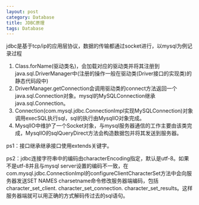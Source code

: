 ```yaml
---
layout: post
category: Database
title: JDBC原理
tags: Database
---
```


jdbc是基于tcp/ip的应用层协议，数据的传输都通过socket进行，以mysql为例记录过程

1. Class.forName(驱动类名)，会加载对应的驱动类并将其注册到java.sql.DriverManager中(注册的操作一般在驱动类(Driver接口的实现类)的静态代码段中)
2. DriverManager.getConnection会调用驱动类的connect方法返回一个java.sql.Connection对象。mysql的MySQLConnection继承java.sql.Connection。
3. Connection(com.mysql.jdbc.ConnectionImpl实现MySQLConnection)对象调用execSQL执行sql，sql的执行由MysqlIO对象完成。
4. MysqlIO中维护了一个Socket对象，与mysql服务器通信的工作主要由该类完成，MysqlIO的sqlQueryDirect方法会构造数据包并将其发送到服务器。

ps1：接口继承继承接口使用extends关键字。

ps2：jdbc连接字符串中的编码由characterEncoding指定，默认是utf-8。如果不是utf-8并且与mysql server设置的编码不一致，在com.mysql.jdbc.ConnectionImpl的configureClientCharacterSet方法中会向服务器发送SET NAMES charsetname命令修改服务器端编码，包括character_set_client. character_set_connection. character_set_results。这样服务器端就可以用正确的方式解码传过去的sql语句。